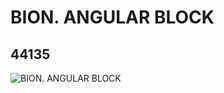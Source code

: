 # BION.  ANGULAR BLOCK
## 44135
![BION.  ANGULAR BLOCK](https://lc-www-live-s.legocdn.com/media/bricks/5/2/4192686.jpg)